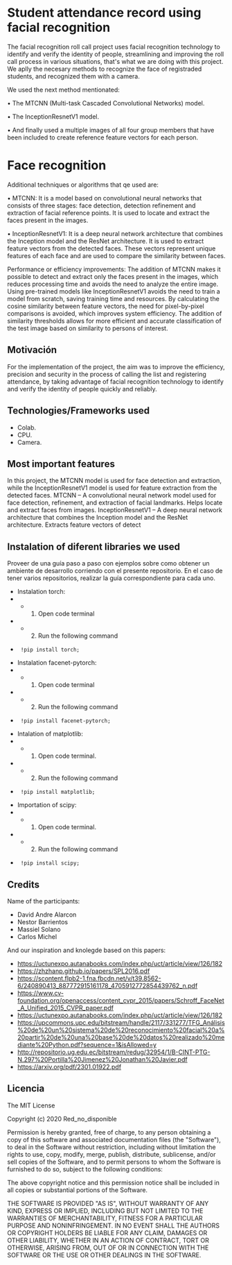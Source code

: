 # Student attendance record using facial recognition
 
The facial recognition roll call project uses facial recognition technology to identify 
and verify the identity of people, streamlining and improving the roll call process 
in various situations, that's what we are doing with this project. We aplly the necesary methods
to recognize the face of registraded students, and recognized them with a camera. 

We used the next method mentionated:

• The MTCNN (Multi-task Cascaded Convolutional Networks) model.

• The InceptionResnetV1 model.

• And finally used a multiple images of all four group members that have been included to 
create reference feature vectors for each person.

# Face recognition 

Additional techniques or algorithms that qe used are:

• MTCNN: It is a model based on convolutional neural networks that consists of three stages: 
face detection, detection refinement and extraction of facial reference points. It is used to
locate and extract the faces present in the images.

• InceptionResnetV1: It is a deep neural network architecture that combines the Inception 
model and the ResNet architecture. It is used to extract feature vectors from the detected 
faces. These vectors represent unique features of each face and are used to compare the 
similarity between faces.

Performance or efficiency improvements:
The addition of MTCNN makes it possible to detect and extract only the faces present in the 
images, which reduces processing time and avoids the need to analyze the entire image.
Using pre-trained models like InceptionResnetV1 avoids the need to train a model from scratch,
saving training time and resources.
By calculating the cosine similarity between feature vectors, the need for pixel-by-pixel 
comparisons is avoided, which improves system efficiency.
The addition of similarity thresholds allows for more efficient and accurate classification 
of the test image based on similarity to persons of interest.


## Motivación

For the implementation of the project, the aim was to improve the efficiency, precision and 
security in the process of calling the list and registering attendance, by taking advantage 
of facial recognition technology to identify and verify the identity of people quickly and reliably.

## Technologies/Frameworks used
  
- Colab.
- CPU.
- Camera.

## Most important features

In this project, the MTCNN model is used for face detection and extraction, while the 
InceptionResnetV1 model is used for feature extraction from the detected faces.
MTCNN – A convolutional neural network model used for face detection, refinement, and 
extraction of facial landmarks. Helps locate and extract faces from images.
InceptionResnetV1 – A deep neural network architecture that combines the Inception model
and the ResNet architecture. Extracts feature vectors of detect

## Instalation of diferent libraries we used

Proveer de una guía paso a paso con ejemplos sobre como obtener un ambiente de desarrollo corriendo con el presente repositorio. 
En el caso de tener varios repositorios, realizar la guía correspondiente para cada uno.

* Instalation torch:
* * 1. Open code terminal
* * 2. Run the following command
*      !pip install torch;

* Instalation facenet-pytorch:
* *  1. Open code terminal
* *  2. Run the following command
*      !pip install facenet-pytorch;

* Intalation of matplotlib:
* *   1. Open code terminal.
* *   2. Run the following command
*      !pip install matplotlib;

* Importation of scipy:
* *   1. Open code terminal.
* *   2. Run the following command
*      !pip install scipy;

## Credits

Name of the participants:
* David Andre Alarcon
* Nestor Barrientos
* Massiel Solano
* Carlos Michel

And our inspiration and knolegde based on this papers:
- https://uctunexpo.autanabooks.com/index.php/uct/article/view/126/182
- https://zhzhanp.github.io/papers/SPL2016.pdf
- https://scontent.flpb2-1.fna.fbcdn.net/v/t39.8562-6/240890413_887772915161178_4705912772854439762_n.pdf
- https://www.cv-foundation.org/openaccess/content_cvpr_2015/papers/Schroff_FaceNet_A_Unified_2015_CVPR_paper.pdf
- https://uctunexpo.autanabooks.com/index.php/uct/article/view/126/182
- https://upcommons.upc.edu/bitstream/handle/2117/331277/TFG_Análisis%20de%20un%20sistema%20de%20reconocimiento%20facial%20a%20partir%20de%20una%20base%20de%20datos%20realizado%20mediante%20Python.pdf?sequence=1&isAllowed=y
- http://repositorio.ug.edu.ec/bitstream/redug/32954/1/B-CINT-PTG-N.297%20Portilla%20Jimenez%20Jonathan%20Javier.pdf
- https://arxiv.org/pdf/2301.01922.pdf

## Licencia

The MIT License

Copyright (c) 2020 Red_no_disponible

Permission is hereby granted, free of charge, to any person obtaining a copy
of this software and associated documentation files (the "Software"), to deal
in the Software without restriction, including without limitation the rights
to use, copy, modify, merge, publish, distribute, sublicense, and/or sell
copies of the Software, and to permit persons to whom the Software is
furnished to do so, subject to the following conditions:

The above copyright notice and this permission notice shall be included in
all copies or substantial portions of the Software.

THE SOFTWARE IS PROVIDED "AS IS", WITHOUT WARRANTY OF ANY KIND, EXPRESS OR
IMPLIED, INCLUDING BUT NOT LIMITED TO THE WARRANTIES OF MERCHANTABILITY,
FITNESS FOR A PARTICULAR PURPOSE AND NONINFRINGEMENT. IN NO EVENT SHALL THE
AUTHORS OR COPYRIGHT HOLDERS BE LIABLE FOR ANY CLAIM, DAMAGES OR OTHER
LIABILITY, WHETHER IN AN ACTION OF CONTRACT, TORT OR OTHERWISE, ARISING FROM,
OUT OF OR IN CONNECTION WITH THE SOFTWARE OR THE USE OR OTHER DEALINGS IN
THE SOFTWARE.
